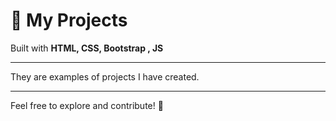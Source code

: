 # 📌 My Projects

Built with **HTML, CSS, Bootstrap , JS**

---

They are examples of projects I have created.

---

Feel free to explore and contribute! 🚀
